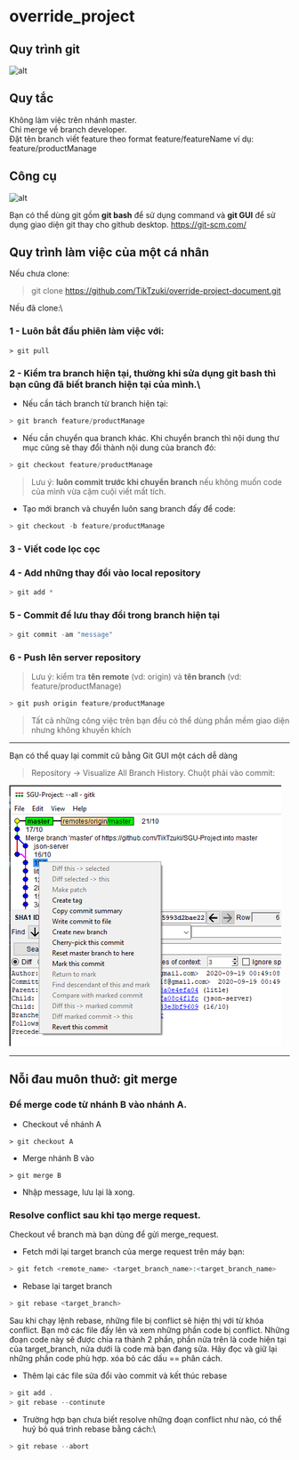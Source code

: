 # override_project
## Quy trình git
![alt](https://images.viblo.asia/4d67b9cd-249f-43c3-9a73-363f876a6b1e.png)
## Quy tắc
Không làm việc trên nhánh master.\
Chỉ merge về branch developer.\
Đặt tên branch viết feature theo format feature/featureName ví dụ: feature/productManage
## Công cụ
![alt](https://git-scm.com/images/logo@2x.png)

Bạn có thể dùng git gồm **git bash** để sử dụng command và **git GUI** để sử dụng giao diện git thay cho github desktop.
https://git-scm.com/

## Quy trình làm việc của một cá nhân

Nếu chưa clone:
> git clone https://github.com/TikTzuki/override-project-document.git

Nếu đã clone:\
### 1 - Luôn bắt đầu phiên làm việc với:
```javacript
> git pull
```
### 2 - Kiểm tra branch hiện tại, thường khi sửa dụng git bash thì bạn cũng đã biết branch hiện tại của mình.\
- Nếu cần tách branch từ branch hiện tại:
```php
> git branch feature/productManage
```

- Nếu cần chuyển qua branch khác. Khi chuyển branch thì nội dung thư mục cũng sẽ thay đổi thành nội dung của branch đó:
```php
> git checkout feature/productManage
```
>Lưu ý: **luôn commit trước khi chuyển branch** nếu không muốn code của mình vừa cặm cuội viết mất tích.
- Tạo mới branch và chuyển luôn sang branch đấy để code:
```php
> git checkout -b feature/productManage
```
### 3 - Viết code lọc cọc
### 4 - Add những thay đổi vào local repository
```php
> git add *
```
### 5 - Commit để lưu thay đổi trong **branch hiện tại**
```php
> git commit -am "message"
```
### 6 - Push lên server repository
>Lưu ý: kiểm tra **tên remote** (vd: origin) và **tên branch** (vd: feature/productManage)
```php
> git push origin feature/productManage
```
>Tất cả những công việc trên bạn đều có thể dùng phần mềm giao diện nhưng không khuyến khích
---
Bạn có thể quay lại commit cũ bằng Git GUI một cách dễ dàng
> Repository -> Visualize All Branch History. Chuột phải vào commit: 

![alt](images/gitRevertCommit.png)

---

## Nỗi đau muôn thuở: git merge
### Để merge code từ nhánh B vào nhánh A.
- Checkout về nhánh A
```
> git checkout A
```
- Merge nhánh B vào
```
> git merge B
```
- Nhập message, lưu lại là xong.

### **Resolve conflict sau khi tạo merge request.**
Checkout về branch mà bạn dùng để gửi merge_request.
- Fetch mới lại target branch của merge request trên máy bạn:
```php
> git fetch <remote_name> <target_branch_name>:<target_branch_name>
```
- Rebase lại target branch
```php
> git rebase <target_branch>
```
Sau khi chạy lệnh rebase, những file bị conflict sẽ hiện thị với từ khóa conflict. Bạn mở các file đấy lên và xem những phần code bị conflict. Những đoạn code này sẽ được chia ra thành 2 phần, phần nửa trên là code hiện tại của target_branch, nửa dưới là code mà bạn đang sửa. Hãy đọc và giữ lại những phần code phù hợp. xóa bỏ các dấu == phân cách.
- Thêm lại các file sửa đổi vào commit và kết thúc rebase
```php
> git add .
> git rebase --continute
```
- Trường hợp bạn chưa biết resolve những đoạn conflict như nào, có thể huỷ bỏ quá trình rebase bằng cách:\
```php
> git rebase --abort
```